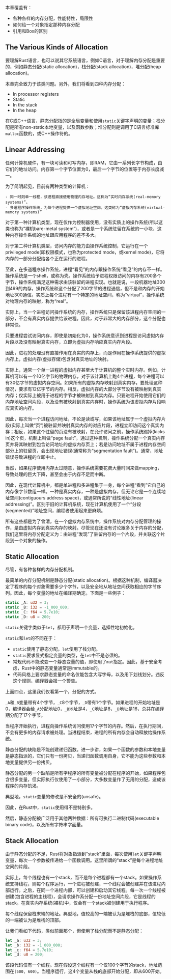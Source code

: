 本章覆盖有：

- 各种各样的内存分配，性能特性，局限性
- 如何给一个对象指定那种内存分配
- 引用和Box的区别

## The Various Kinds of Allocation

要理解Rust语言，也可以说其它系统语言，例如C语言，对于理解内存分配是重要的，例如静态分配(static allocation)，栈分配(stack allocation)，堆分配(heap allocation)。

本章完全致力于该类问题。另外，我们将看到四种内存分配：

- In processor registers
- Static
- In the stack
- In the heap

在C或C++语言，静态分配指的是全局变量和使用`static`关键字声明的变量；栈分配是所有non-static本地变量，以及函数参数；堆分配则是调用了C语言标准库`malloc`函数的，或C++操作符的。

## Linear Addressing

任何计算机硬件，有一块可读和可写内存，即RAM，它由一系列长字节构成，由它们的地址访问。内存第一个字节位置为0，最后一个字节的位置等于内存长度减一。

为了简明起见，目前有两种类型的计算机：

	- 同一时刻单一线程，该进程直接使用物理内存地址。这称为“实时内存系统(real-memory systems)”。
	- 多道程序操作系统，为每个进程提供一个虚拟地址空间。这类称为“虚拟内存系统(virtual-memory systems)”

对于第一种计算机类型，现在仅作为控制器使用，没有实质上的操作系统(所以这类也称为“裸机bare-metal system”)，或者是一个系统驻留在系统的一小块，这种内存操作系统的地址跟应用程序的差不多大。

对于第二种计算机类型，访问内存的能力由操作系统控制，它运行在一个privileged mode(即权限模式，也称为protected mode，或kernel mode)，它将内存的一部分分配给各个正在运行的进程。

至此，在多道程序操作系统，进程“看见”的内存跟操作系统“看见”的内存不一样。操作系统是一个shell，或称为壳。操作系统给予进程权限访问的内存有200多个字节，操作系统满足这种需求由该驻留的进程实现。也就是说，一段机器地址300到499的内存，操作系统和这个分配了200字节的进程通信，但不是和内存的开始地址300通信。实质上每个进程有一个特定的地址空间，称为“virtual”，操作系统对物理内存的映射，称为“real”。

实际上，当一个进程访问操作系统的内存，操作系统只是保留该进程内存空间的一部分，不会有真实内存提供给该进程。因此，对于非常大的内存部分，这个分配也非常快。

只要进程尝试访问内存，即使是初始化为0，操作系统意识到进程是访问虚拟内存片段以及没有映射真实内存，立即为虚拟内存响应真实内存片段。

因此，进程的处理没有直接作用在真实的内存上，而是作用在操作系统提供的虚拟内存上，虚拟内存(虚拟存储)包含对真实地址的映射。

实际上，通常一个单一进程的虚拟内存甚至大于计算机的整个实时内存。例如，计算机可以有一个10亿字节的物理内存，对于该计算机上跑4个进程，每个进程可以有30亿字节的虚拟内存空间。如果所有的虚拟内存映射到真实内存，要处理这种情况，要求有12亿字节的内存。相反，虚拟内存的大部分字节没有被映射到真实内存；仅实际上被用于进程的字节才被映射到真实内存。只要进程开始使用它们的内存地址空间片段，以及没有被映射到真实内存时，操作系统为该虚拟内存片段响应真实的内存。

因此，每次当一个进程访问地址，不论是读或写，如果该地址属于一个虚拟内存片段(实际上叫做“页”)被驻留并映射真实内存的对应片段，进程立即访问这个真实内存；相反，如果这个驻留的页没有被映射，在允许访问之前，操作系统踢掉(kicks in)这个页，机制上叫做“page fault”，通过这种机制，操作系统分配一个真实内存页并将其映射到包含访问地址的虚拟内存页上；若是访问地址不属于进程内存空间部分上的驻留页，会出现地址错误(通常称为“segmentation fault”)。通常，地址错误导致进程的立即中止。

当然，如果程序使用内存太过随意，操作系统需要花费大量时间来做mapping，导致处理的巨大下降，甚至会由于内存不足而中断。

因此，在现代计算机中，都是单进程和多进程集于一身，每个进程“看到”它自己的内存像字节数组一样。一种是真实内存，一种是虚拟内存，但无论它是一个连续地址空间(contiguours address space)，或通常所说的“线性地址(linear addressing)”。区别于旧的计算机系统，现在计算机使用了一个“分段(segmented)”地址空间，编程者使用起来更麻烦。

所有这些都是为了曾清，在一个虚拟内存系统中，操作系统对内存分配管理的操作，是由虚拟内存到真实内存的映射。尽管现在还没有讨论跟多关于内存的分配，我们这里将内存分配定义为：由进程“发现”了驻留内存的一个片段，并关联这个片段到一个对象的操作。

## Static Allocation

尽管，有各种各样的内存分配机制。

最简单的内存分配机制是静态分配(static allocation)。根据这种机制，编译器决定了程序的每个对象需要多少个字节，以及安全地从地址空间获取相应的字节序列。因此，每个变量的地址在编译期确定。下面是一些例子：

```rust
static _A: u32 = 3;
static _B: i32 = -1_000_000;
static _C: f64 = 5.7e10;
static _D: u8 = 200;
```

`static`关键字类似于`let`，都用于声明一个变量，选择性地初始化。

`static`和`let`的不同在于：

- `static`使用了静态分配，`let`使用了栈分配。
- `static`要求显式指定变量的类型，在`let`中不是必须的。
- 常规代码不能改变一个静态变量的值，即使用了`mut`指定。因此，基于安全考虑，Rust中的静态变量通常是immutable的。
- 代码风格上要求静态变量的命名仅能包含大写字母，以及用下划线划分。违反这个规则，编译器会报一个警告。

上面四点，这里我们仅看第一个，分配的方式。

`_A`和`_B`变量带有4个字节，`_C`8个字节，`_D`带有1个字节。如果进程的开始地址是0，编译器会给`_A`分配地址0，`_B`地址是4，`_C`地址是8，`_D`地址是16，总共在编译期分配了17个字节。

当程序开始执行，进程向操作系统访问使用17个字节的内存。然后，在执行期间，不会有更多的内存请求被处理。当进程结束，进程的所有内存会自动释放给操作系统。

静态分配的缺陷是不能创建递归函数。进一步讲，如果一个函数的参数和本地变量是静态指派的，它们只有一份拷贝，当递归函数调用自身，它不能为这些参数和本地变量提供另一份拷贝。

静态分配的另一个缺陷是所有字程序的所有变量被分配在程序的开始，如果程序包含很多变量，但实际执行仅使用了一小部分，大多数变量作了无用的分配，造成该程序的内存饥渴。

典型地，`static`变量的修改是不安全的(unsafe)。

因此，在Rust中，`static`使用得不是特别多。

然后，静态分配被广泛用于其他两种数据：所有可执行二进制代码(executable binary code)，以及所有字符串字面量。


## Stack Allocation

由于静态分配的不足，Rust将对象指派到“stack”里面，每次使用`let`关键字声明变量，每次一个参数被传递给一个函数调用。这里所谓的“stack”是每个进程地址空间的片段。

实际上，每个线程也有一个stack，而不是每个进程都有一个stack。如果操作系统支持线程，则每个程序运行，一个进程被创建，一个线程会被创建并在该进程内部运行。之后，在同一个进程内部，可以创建和启动其它线程。每一次一个线程被创建(包含进程的主线程)，会请求操作系分配一份地址空间片段，它是线程的stack。在真实内存系统(裸机)中，仅会有一个stack被创建用于执行程序。

每个线程保留栈末端的地址。典型地，值较高的一端被认为是堆栈的底部，值较低的一端被认为是堆栈的顶部。

让我们看如下代码，类似前面那个，但使用了栈分配而不是静态分配：

```rust
let _a: u32 = 3;
let _b: i32 = -1_000_000;
let _c: f64 = 5.7e10;
let _d: u8 = 200;
```

该段代码仅有一个线程。现在假设这个线程有一个仅100个字节的stack，地址范围在`[500, 600)`。当程序运行，这4个变量从栈的底部开始分配，即从600开始。






























